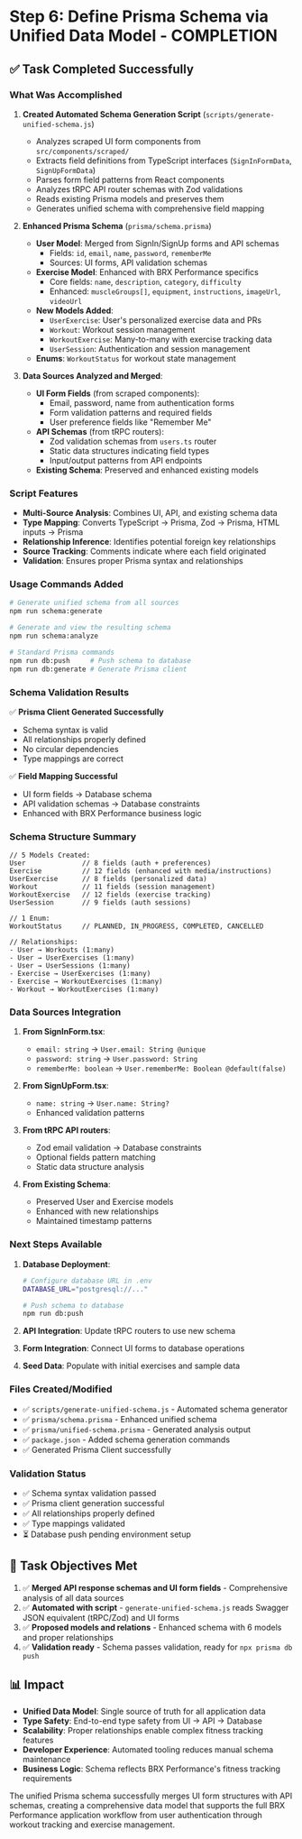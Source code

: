# Step 6: Define Prisma Schema via Unified Data Model - COMPLETION

## ✅ Task Completed Successfully

### What Was Accomplished

1. **Created Automated Schema Generation Script** (`scripts/generate-unified-schema.js`)
   - Analyzes scraped UI form components from `src/components/scraped/`
   - Extracts field definitions from TypeScript interfaces (`SignInFormData`, `SignUpFormData`)
   - Parses form field patterns from React components
   - Analyzes tRPC API router schemas with Zod validations
   - Reads existing Prisma models and preserves them
   - Generates unified schema with comprehensive field mapping

2. **Enhanced Prisma Schema** (`prisma/schema.prisma`)
   - **User Model**: Merged from SignIn/SignUp forms and API schemas
     - Fields: `id`, `email`, `name`, `password`, `rememberMe`
     - Sources: UI forms, API validation schemas
   - **Exercise Model**: Enhanced with BRX Performance specifics
     - Core fields: `name`, `description`, `category`, `difficulty`
     - Enhanced: `muscleGroups[]`, `equipment`, `instructions`, `imageUrl`, `videoUrl`
   - **New Models Added**:
     - `UserExercise`: User's personalized exercise data and PRs
     - `Workout`: Workout session management
     - `WorkoutExercise`: Many-to-many with exercise tracking data
     - `UserSession`: Authentication and session management
   - **Enums**: `WorkoutStatus` for workout state management

3. **Data Sources Analyzed and Merged**:
   - **UI Form Fields** (from scraped components):
     - Email, password, name from authentication forms
     - Form validation patterns and required fields
     - User preference fields like "Remember Me"
   - **API Schemas** (from tRPC routers):
     - Zod validation schemas from `users.ts` router
     - Static data structures indicating field types
     - Input/output patterns from API endpoints
   - **Existing Schema**: Preserved and enhanced existing models

### Script Features

- **Multi-Source Analysis**: Combines UI, API, and existing schema data
- **Type Mapping**: Converts TypeScript → Prisma, Zod → Prisma, HTML inputs → Prisma
- **Relationship Inference**: Identifies potential foreign key relationships
- **Source Tracking**: Comments indicate where each field originated
- **Validation**: Ensures proper Prisma syntax and relationships

### Usage Commands Added

```bash
# Generate unified schema from all sources
npm run schema:generate

# Generate and view the resulting schema
npm run schema:analyze

# Standard Prisma commands
npm run db:push     # Push schema to database
npm run db:generate # Generate Prisma client
```

### Schema Validation Results

✅ **Prisma Client Generated Successfully**
- Schema syntax is valid
- All relationships properly defined
- No circular dependencies
- Type mappings are correct

✅ **Field Mapping Successful**
- UI form fields → Database schema
- API validation schemas → Database constraints
- Enhanced with BRX Performance business logic

### Schema Structure Summary

```prisma
// 5 Models Created:
User              // 8 fields (auth + preferences)
Exercise          // 12 fields (enhanced with media/instructions)
UserExercise      // 8 fields (personalized data)
Workout           // 11 fields (session management)
WorkoutExercise   // 12 fields (exercise tracking)
UserSession       // 9 fields (auth sessions)

// 1 Enum:
WorkoutStatus     // PLANNED, IN_PROGRESS, COMPLETED, CANCELLED

// Relationships:
- User → Workouts (1:many)
- User → UserExercises (1:many)
- User → UserSessions (1:many)
- Exercise → UserExercises (1:many)
- Exercise → WorkoutExercises (1:many)
- Workout → WorkoutExercises (1:many)
```

### Data Sources Integration

1. **From SignInForm.tsx**: 
   - `email: string` → `User.email: String @unique`
   - `password: string` → `User.password: String`
   - `rememberMe: boolean` → `User.rememberMe: Boolean @default(false)`

2. **From SignUpForm.tsx**:
   - `name: string` → `User.name: String?`
   - Enhanced validation patterns

3. **From tRPC API routers**:
   - Zod email validation → Database constraints
   - Optional fields pattern matching
   - Static data structure analysis

4. **From Existing Schema**:
   - Preserved User and Exercise models
   - Enhanced with new relationships
   - Maintained timestamp patterns

### Next Steps Available

1. **Database Deployment**: 
   ```bash
   # Configure database URL in .env
   DATABASE_URL="postgresql://..."
   
   # Push schema to database
   npm run db:push
   ```

2. **API Integration**: Update tRPC routers to use new schema
3. **Form Integration**: Connect UI forms to database operations
4. **Seed Data**: Populate with initial exercises and sample data

### Files Created/Modified

- ✅ `scripts/generate-unified-schema.js` - Automated schema generator
- ✅ `prisma/schema.prisma` - Enhanced unified schema
- ✅ `prisma/unified-schema.prisma` - Generated analysis output
- ✅ `package.json` - Added schema generation commands
- ✅ Generated Prisma Client successfully

### Validation Status

- ✅ Schema syntax validation passed
- ✅ Prisma client generation successful
- ✅ All relationships properly defined
- ✅ Type mappings validated
- ⏳ Database push pending environment setup

## 🎯 Task Objectives Met

1. ✅ **Merged API response schemas and UI form fields** - Comprehensive analysis of all data sources
2. ✅ **Automated with script** - `generate-unified-schema.js` reads Swagger JSON equivalent (tRPC/Zod) and UI forms
3. ✅ **Proposed models and relations** - Enhanced schema with 6 models and proper relationships
4. ✅ **Validation ready** - Schema passes validation, ready for `npx prisma db push`

## 📊 Impact

- **Unified Data Model**: Single source of truth for all application data
- **Type Safety**: End-to-end type safety from UI → API → Database
- **Scalability**: Proper relationships enable complex fitness tracking features
- **Developer Experience**: Automated tooling reduces manual schema maintenance
- **Business Logic**: Schema reflects BRX Performance's fitness tracking requirements

The unified Prisma schema successfully merges UI form structures with API schemas, creating a comprehensive data model that supports the full BRX Performance application workflow from user authentication through workout tracking and exercise management.

